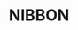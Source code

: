 ---
title: "NIBBON"
description: "NIBBON"
layout: shop
keywords:
  - 美食競賽
  - 台灣美食
  - 美食精選
datePublished: "2025-06-30"
dateModified: "2025-07-02"
city: "高雄市"
district: "鼓山區"
address: "高雄市鼓山區龍水二路9號"
phone: "075869570"
geo: "22.649653297080786, 120.28419372470813"
google_map: "https://maps.app.goo.gl/39GVz1s12z3z2vvFA"
footinder: "https://footinder.com.tw/%E9%AB%98%E9%9B%84%E5%B8%82%E9%BC%93%E5%B1%B1%E5%8D%80/10595/"
official: "https://www.facebook.com/nibbontw"
award:
  - name: "500盤"
    year: "2024"
    entries:
      - dishes:
          - "伊比利豬里肌"

---